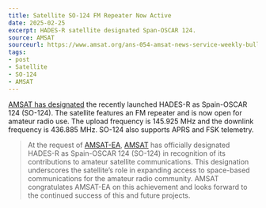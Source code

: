 ```yaml
---
title: Satellite SO-124 FM Repeater Now Active
date: 2025-02-25
excerpt: HADES-R satellite designated Span-OSCAR 124.
source: AMSAT
sourceurl: https://www.amsat.org/ans-054-amsat-news-service-weekly-bulletins/
tags:
- post
- Satellite
- SO-124
- AMSAT
---
```

[AMSAT has designated](https://www.amsat.org/ans-054-amsat-news-service-weekly-bulletins/) the recently launched HADES-R as Spain-OSCAR 124 (SO-124). The satellite features an FM repeater and is now open for amateur radio use. The upload frequency is 145.925 MHz and the downlink frequency is 436.885 MHz. SO-124 also supports APRS and FSK telemetry. 

> At the request of [AMSAT-EA](https://www.amsat-ea.org/), [AMSAT](https://www.amsat.org/) has officially designated HADES-R as Spain-OSCAR 124 (SO-124) in recognition of its contributions to amateur satellite communications. This designation underscores the satellite’s role in expanding access to space-based communications for the amateur radio community. AMSAT congratulates AMSAT-EA on this achievement and looks forward to the continued success of this and future projects.